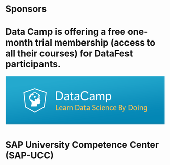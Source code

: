 # Sponsors

# Data Camp is offering a free one-month trial membership (access to all their courses) for DataFest participants.
[![](images/logo_dc.png)](https://www.datacamp.com/promo/meetup)

# SAP University Competence Center (SAP-UCC)